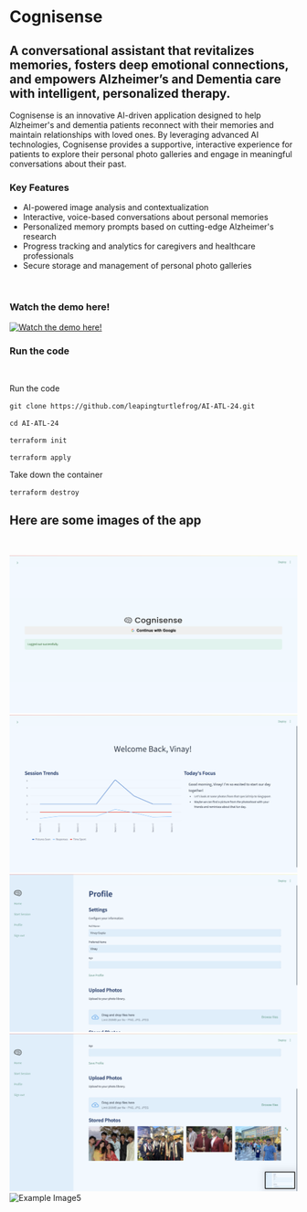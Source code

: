 # Cognisense
## A conversational assistant that revitalizes memories, fosters deep emotional connections, and empowers Alzheimer’s and Dementia care with intelligent, personalized therapy.


Cognisense is an innovative AI-driven application designed to help Alzheimer's and dementia patients reconnect with their memories and maintain relationships with loved ones. By leveraging advanced AI technologies, Cognisense provides a supportive, interactive experience for patients to explore their personal photo galleries and engage in meaningful conversations about their past.

### Key Features
- AI-powered image analysis and contextualization
- Interactive, voice-based conversations about personal memories
- Personalized memory prompts based on cutting-edge Alzheimer's research
- Progress tracking and analytics for caregivers and healthcare professionals
- Secure storage and management of personal photo galleries

<br />

### Watch the demo here!
[![Watch the demo here!](https://img.youtube.com/vi/YxRf4Va3rPQ/0.jpg)](https://www.youtube.com/watch?v=YxRf4Va3rPQ)


### Run the code

<br />

Run the code

```
git clone https://github.com/leapingturtlefrog/AI-ATL-24.git
```

```
cd AI-ATL-24
```

```
terraform init
```

```
terraform apply
```

Take down the container

```
terraform destroy
```


## Here are some images of the app
<br />

![Example Image1](./examples/example5.png)
![Example Image2](./examples/example3.png)
![Example Image3](./examples/example4.png)
![Example Image4](./examples/example2.png)
![Example Image5](./examples/example1.png)


